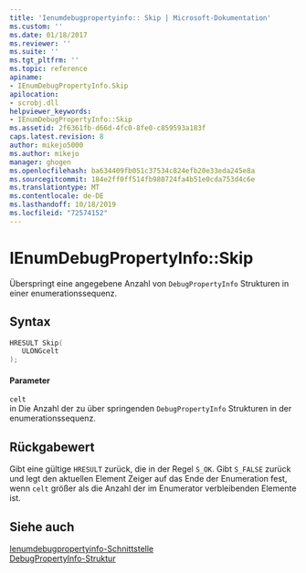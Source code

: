 ```yaml
---
title: 'Ienumdebugpropertyinfo:: Skip | Microsoft-Dokumentation'
ms.custom: ''
ms.date: 01/18/2017
ms.reviewer: ''
ms.suite: ''
ms.tgt_pltfrm: ''
ms.topic: reference
apiname:
- IEnumDebugPropertyInfo.Skip
apilocation:
- scrobj.dll
helpviewer_keywords:
- IEnumDebugPropertyInfo::Skip
ms.assetid: 2f6361fb-d66d-4fc0-8fe0-c859593a183f
caps.latest.revision: 8
author: mikejo5000
ms.author: mikejo
manager: ghogen
ms.openlocfilehash: ba634409fb051c37534c824efb20e33eda245e8a
ms.sourcegitcommit: 184e2ff0ff514fb980724fa4b51e0cda753d4c6e
ms.translationtype: MT
ms.contentlocale: de-DE
ms.lasthandoff: 10/18/2019
ms.locfileid: "72574152"
---
```

# <a name="ienumdebugpropertyinfoskip"></a>IEnumDebugPropertyInfo::Skip
Überspringt eine angegebene Anzahl von `DebugPropertyInfo` Strukturen in einer enumerationssequenz.  
  
## <a name="syntax"></a>Syntax  
  
```cpp
HRESULT Skip(  
   ULONGcelt  
);  
```  
  
#### <a name="parameters"></a>Parameter  
 `celt`  
 in Die Anzahl der zu über springenden `DebugPropertyInfo` Strukturen in der enumerationssequenz.  
  
## <a name="return-value"></a>Rückgabewert  
 Gibt eine gültige `HRESULT` zurück, die in der Regel `S_OK`. Gibt `S_FALSE` zurück und legt den aktuellen Element Zeiger auf das Ende der Enumeration fest, wenn `celt` größer als die Anzahl der im Enumerator verbleibenden Elemente ist.  
  
## <a name="see-also"></a>Siehe auch  
 [Ienumdebugpropertyinfo-Schnittstelle](../../winscript/reference/ienumdebugpropertyinfo-interface.md)    
 [DebugPropertyInfo-Struktur](../../winscript/reference/debugpropertyinfo-structure.md)